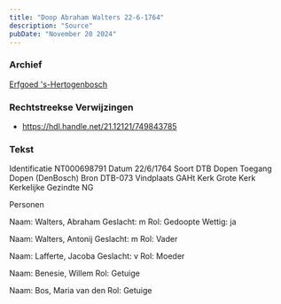 ```yaml
---
title: "Doop Abraham Walters 22-6-1764"
description: "Source"
pubDate: "November 20 2024"
---
```


### Archief
[Erfgoed 's-Hertogenbosch](https://www.erfgoedshertogenbosch.nl/)

### Rechtstreekse Verwijzingen
- https://hdl.handle.net/21.12121/749843785

### Tekst
Identificatie NT000698791
Datum 22/6/1764
Soort DTB Dopen
Toegang Dopen (DenBosch)
Bron DTB-073
Vindplaats GAHt
Kerk Grote Kerk
Kerkelijke Gezindte NG

Personen  

Naam:  Walters, Abraham
Geslacht:  m
Rol:  Gedoopte
Wettig:  ja

Naam:  Walters, Antonij
Geslacht:  m
Rol:  Vader

Naam:  Lafferte, Jacoba
Geslacht:  v
Rol:  Moeder

Naam:  Benesie, Willem
Rol:  Getuige

Naam:  Bos, Maria van den
Rol:  Getuige